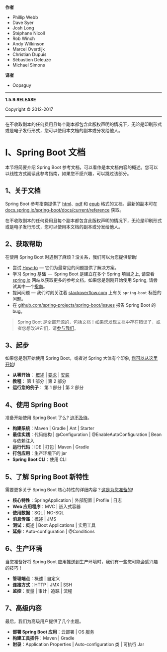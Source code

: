 **作者**

- Phillip Webb
- Dave Syer
- Josh Long
- Stéphane Nicoll
- Rob Winch
- Andy Wilkinson
- Marcel Overdijk
- Christian Dupuis
- Sébastien Deleuze
- Michael Simons

**译者**

- Oopsguy

---

**1.5.9.RELEASE**

Copyright © 2012-2017

---

在不收取副本的任何费用且每个副本都包含此版权声明的情况下，无论是印刷形式或是电子发行形式，您可以使用本文档的副本或分发给他人。

<a id="boot-documentation"></a>
# I、Spring Boot 文档

本节将简要介绍 Spring Boot 参考文档，可以看作是本文档内容的概述。您可以以线性方式阅读此参考指南，如果您不感兴趣，可以跳过该部分。

<a id="boot-documentation-about"></a>
## 1、关于文档

Spring Boot 参考指南提供了 [html](http://docs.spring.io/spring-boot/docs/1.5.4.RELEASE/reference/html)、[pdf](http://docs.spring.io/spring-boot/docs/1.5.4.RELEASE/reference/pdf/spring-boot-reference.pdf) 和 [epub](http://docs.spring.io/spring-boot/docs/1.5.4.RELEASE/reference/epub/spring-boot-reference.epub) 格式的文档。最新的副本可在[docs.spring.io/spring-boot/docs/current/reference](http://docs.spring.io/spring-boot/docs/current/reference) 获取。

在不收取副本的任何费用且每个副本都包含此版权声明的情况下，无论是印刷形式或是电子发行形式，您可以使用本文档的副本或分发给他人。

<a id="boot-documentation-getting-help"></a>
## 2、获取帮助

在使用 Spring Boot 时遇到了麻烦？没关系，我们可以为您提供帮助!

- 尝试 [How-to](howto.md)  — 它们为最常见的问题提供了解决方案。
- 学习 Spring 基础  —  Spring Boot 是建立在多个 Spring 项目之上, 请查看 [spring.io](https://spring.io/) 网站以获取更多的参考文档。如果您是刚刚开始使用 Spring, 请尝试其中一个[指南](https://spring.io/guides)。
- 提问问题 — 我们时刻关注着 [stackoverflow.com](https://stackoverflow.com/) 上有关 `spring-boot` 标签的问题。
- 在 [github.com/spring-projects/spring-boot/issues](https://github.com/spring-projects/spring-boot/issues) 报告 Spring Boot 的 bug。

> Spring Boot 是全部开源的，包括文档！如果您发现文档中存在错误了，或者您想改进它们，请[参与我们](https://github.com/spring-projects/spring-boot/tree/v1.5.9.RELEASE)。

<a id="boot-documentation-first-steps"></a>
## 3、起步

如果您是刚开始使用 Spring Boot，或者对 Spring 大体有个印象, [您可以从这里开始](page/getting-started.md)!

- **从零开始**： [概述](getting-started.md#getting-started-introducing-spring-boot) | [要求](getting-started.md#getting-started-system-requirements) | [安装](getting-started.md#getting-started-installing-spring-boot)
- **教程**： 第 1 部分 | 第 2 部分
- **运行您的例子**： 第 1 部分 | 第 2 部分

<a id="_working_with_spring_boot"></a>
## 4、使用 Spring Boot

准备开始使用 Spring Boot 了么? [迫不及待](using-boot.md)。

- **构建系统**：Maven | Gradle | Ant | Starter
- **最佳实践**：代码结构 | @Configuration | @EnableAutoConfiguration | Bean 与依赖注入
- **运行代码**：IDE | 打包 | Maven | Gradle
- **打包应用**：生产环境下的 jar
- **Spring Boot CLI**：使用 CLI

<a id="_learning_about_spring_boot_features"></a>
## 5、了解 Spring Boot 新特性

需要更多关于 Spring Boot 核心特性的详细内容？[这是为您准备的](boot-features.md)!

- **核心特性**：SpringApplication | 外部配置 | Profile | 日志
- **Web 应用程序**：MVC | 嵌入式容器
- **使用数据**：SQL | NO-SQL
- **消息传递**：概述 | JMS
- **测试**：概述 | Boot Applications | 实用工具
- **延伸**：Auto-configuration | @Conditions

<a id="_moving_to_production"></a>
## 6、生产环境

当您准备好将 Spring Boot 应用推送到生产环境时，我们有一些您可能会感兴趣的技巧！

- **管理端点**：概述 | 自定义
- **连接方式**：HTTP | JMX | SSH
- **监控**：度量 | 审计 | 追踪 | 流程

<a id="_advanced_topics"></a>
## 7、高级内容

最后，我们为高级用户提供了几个主题。

- **部署 Spring Boot 应用**：云部署 | OS 服务
- **构建工具插件**：Maven | Gradle
- **附录**：Application Properties | Auto-configuration 类 | 可执行 Jar